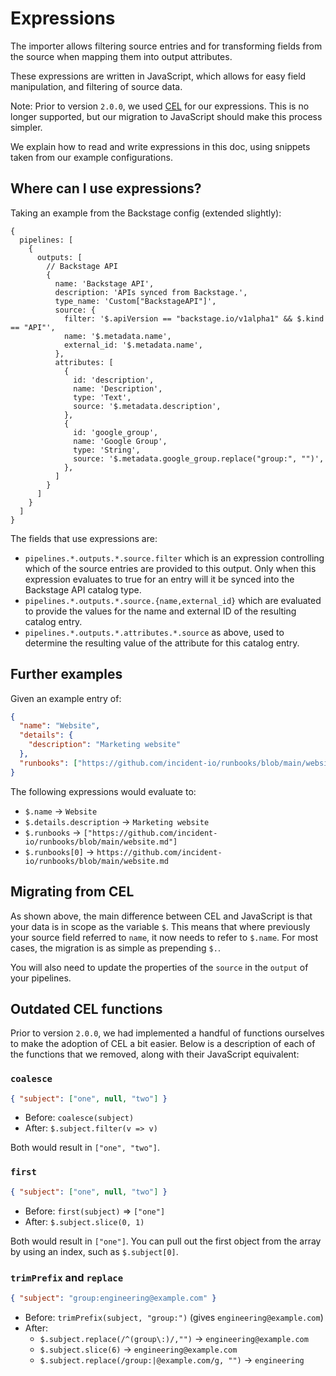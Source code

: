 # Expressions

The importer allows filtering source entries and for transforming fields from
the source when mapping them into output attributes.

These expressions are written in JavaScript, which allows for easy field
manipulation, and filtering of source data.

Note: Prior to version `2.0.0`, we used [CEL](https://github.com/google/cel-spec)
for our expressions. This is no longer supported, but our migration to
JavaScript should make this process simpler.

We explain how to read and write expressions in this doc, using snippets taken
from our example configurations.

## Where can I use expressions?

Taking an example from the Backstage config (extended slightly):

```jsonnet
{
  pipelines: [
    {
      outputs: [
        // Backstage API
        {
          name: 'Backstage API',
          description: 'APIs synced from Backstage.',
          type_name: 'Custom["BackstageAPI"]',
          source: {
            filter: '$.apiVersion == "backstage.io/v1alpha1" && $.kind == "API"',
            name: '$.metadata.name',
            external_id: '$.metadata.name',
          },
          attributes: [
            {
              id: 'description',
              name: 'Description',
              type: 'Text',
              source: '$.metadata.description',
            },
            {
              id: 'google_group',
              name: 'Google Group',
              type: 'String',
              source: '$.metadata.google_group.replace("group:", "")',
            },
          ]
        }
      ]
    }
  ]
}
```

The fields that use expressions are:

- `pipelines.*.outputs.*.source.filter` which is an expression controlling which
  of the source entries are provided to this output. Only when this expression
  evaluates to true for an entry will it be synced into the Backstage API
  catalog type.
- `pipelines.*.outputs.*.source.{name,external_id}` which are evaluated to
  provide the values for the name and external ID of the resulting catalog
  entry.
- `pipelines.*.outputs.*.attributes.*.source` as above, used to determine the
  resulting value of the attribute for this catalog entry.

## Further examples

Given an example entry of:

```json
{
  "name": "Website",
  "details": {
    "description": "Marketing website"
  },
  "runbooks": ["https://github.com/incident-io/runbooks/blob/main/website.md"]
}
```

The following expressions would evaluate to:

- `$.name` → `Website`
- `$.details.description` → `Marketing website`
- `$.runbooks` → `["https://github.com/incident-io/runbooks/blob/main/website.md"]`
- `$.runbooks[0]` → `https://github.com/incident-io/runbooks/blob/main/website.md`

## Migrating from CEL

As shown above, the main difference between CEL and JavaScript is that your
data is in scope as the variable `$`. This means that where previously your
source field referred to `name`, it now needs to refer to `$.name`. For most
cases, the migration is as simple as prepending `$.`.

You will also need to update the properties of the `source` in the `output` of
your pipelines.

## Outdated CEL functions

Prior to version `2.0.0`, we had implemented a handful of functions ourselves
to make the adoption of CEL a bit easier. Below is a description of each of
the functions that we removed, along with their JavaScript equivalent:

### `coalesce`

```json
{ "subject": ["one", null, "two"] }
```

- Before: `coalesce(subject)`
- After: `$.subject.filter(v => v)`

Both would result in `["one", "two"]`.

### `first`

```json
{ "subject": ["one", null, "two"] }
```

- Before: `first(subject)` => `["one"]`
- After: `$.subject.slice(0, 1)`

Both would result in `["one"]`. You can pull out the first object from the
array by using an index, such as `$.subject[0]`.

### `trimPrefix` and `replace`

```json
{ "subject": "group:engineering@example.com" }
```

- Before: `trimPrefix(subject, "group:")` (gives `engineering@example.com`)
- After:
  - `$.subject.replace(/^(group\:)/,"")` → `engineering@example.com`
  - `$.subject.slice(6)` → `engineering@example.com`
  - `$.subject.replace(/group:|@example.com/g, "")` → `engineering`
